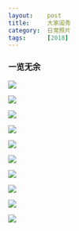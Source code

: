 ```yaml
---
layout:    post
title:     大家闺秀
category:  日常照片
tags:      [2018]
---
```


### 一览无余
![](https://img.alicdn.com/imgextra/i4/232721121/O1CN01VzvD291K9SSiLhwnV_!!232721121.jpg)

![](https://img.alicdn.com/imgextra/i4/232721121/O1CN01sAW99y1K9SSjRHt7D_!!232721121.jpg)

![](https://img.alicdn.com/imgextra/i1/232721121/O1CN011K9SSjnHKvkyhR6_!!232721121.jpg)

![](https://img.alicdn.com/imgextra/i2/232721121/O1CN011K9SSkOFRaFFIsf_!!232721121.jpg)

![](https://img.alicdn.com/imgextra/i3/232721121/O1CN011xEB2B1K9SSjRGoda_!!232721121.jpg)

![](https://img.alicdn.com/imgextra/i3/232721121/O1CN011K9SSkOFVlE3MN2_!!232721121.jpg)

![](https://img.alicdn.com/imgextra/i2/232721121/O1CN011K9SShuikhiTs0N_!!232721121.jpg)

![](https://img.alicdn.com/imgextra/i4/232721121/O1CN011K9SShuh4oviLTO_!!232721121.jpg)

![](https://img.alicdn.com/imgextra/i3/232721121/O1CN01336EDM1K9SSkoUmdt_!!232721121.jpg)

![](https://img.alicdn.com/imgextra/i1/232721121/O1CN01QmfVSy1K9SSl1RB6g_!!232721121.jpg)
